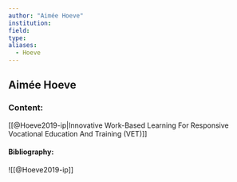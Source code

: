 ```yaml
---
author: "Aimée Hoeve"
institution:
field:
type:
aliases:
  - Hoeve
---
```


## Aimée Hoeve

### Content:
[[@Hoeve2019-ip|Innovative Work-Based Learning For Responsive Vocational Education And Training (VET)]]

#### Bibliography:

![[@Hoeve2019-ip]]